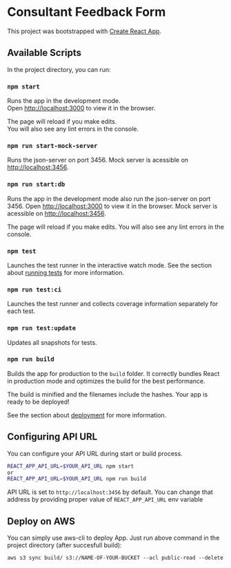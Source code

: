 # Consultant Feedback Form

This project was bootstrapped with [Create React App](https://github.com/facebook/create-react-app).

## Available Scripts

In the project directory, you can run:

### `npm start`

Runs the app in the development mode.<br>
Open [http://localhost:3000](http://localhost:3000) to view it in the browser.

The page will reload if you make edits.<br>
You will also see any lint errors in the console.

### `npm run start-mock-server`

Runs the json-server on port 3456.
Mock server is acessible on [http://localhost:3456](http://localhost:3456).

### `npm run start:db`

Runs the app in the development mode also run the json-server on port 3456.
Open [http://localhost:3000](http://localhost:3000) to view it in the browser.
Mock server is acessible on [http://localhost:3456](http://localhost:3456).

The page will reload if you make edits.
You will also see any lint errors in the console.

### `npm test`

Launches the test runner in the interactive watch mode.
See the section about [running tests](https://facebook.github.io/create-react-app/docs/running-tests) for more information.

### `npm run test:ci`

Launches the test runner and collects coverage information separately for each test.

### `npm run test:update`

Updates all snapshots for tests.

### `npm run build`

Builds the app for production to the `build` folder.
It correctly bundles React in production mode and optimizes the build for the best performance.

The build is minified and the filenames include the hashes.
Your app is ready to be deployed!

See the section about [deployment](https://facebook.github.io/create-react-app/docs/deployment) for more information.

## Configuring API URL
You can configure your API URL during start or build process.

```bash
REACT_APP_API_URL=$YOUR_API_URL npm start
or
REACT_APP_API_URL=$YOUR_API_URL npm run build
```

API URL is set to `http://localhost:3456` by default. You can change that address by providing proper value of `REACT_APP_API_URL` env variable

## Deploy on AWS

You can simply use aws-cli to deploy App. Just run above command in the project directory (after succesfull build):

`aws s3 sync build/ s3://NAME-OF-YOUR-BUCKET --acl public-read --delete`
